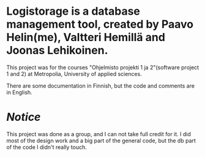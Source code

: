 # Logistorage is a database management tool, created by Paavo Helin(me), Valtteri Hemillä and Joonas Lehikoinen.
This project was for the courses "Ohjelmisto projekti 1 ja 2"(software project 1 and 2) at Metropolia, University of applied sciences.

There are some documentation in Finnish, but the code and comments are in English.

# *Notice* 
This project was done as a group, and I can not take full credit for it. 
I did most of the design work and a big part of the general code, but the db part of the code I didn't really touch.

